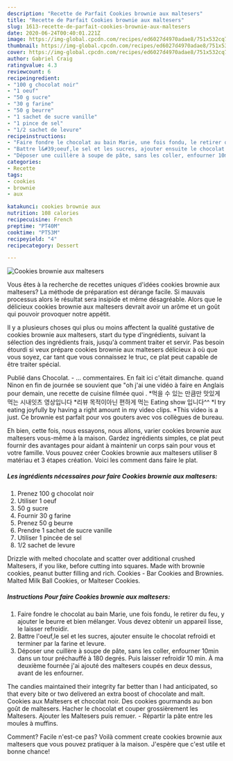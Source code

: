 ```yaml
---
description: "Recette de Parfait Cookies brownie aux maltesers"
title: "Recette de Parfait Cookies brownie aux maltesers"
slug: 1613-recette-de-parfait-cookies-brownie-aux-maltesers
date: 2020-06-24T00:40:01.221Z
image: https://img-global.cpcdn.com/recipes/ed6027d4970adae8/751x532cq70/cookies-brownie-aux-maltesers-photo-principale-de-la-recette.jpg
thumbnail: https://img-global.cpcdn.com/recipes/ed6027d4970adae8/751x532cq70/cookies-brownie-aux-maltesers-photo-principale-de-la-recette.jpg
cover: https://img-global.cpcdn.com/recipes/ed6027d4970adae8/751x532cq70/cookies-brownie-aux-maltesers-photo-principale-de-la-recette.jpg
author: Gabriel Craig
ratingvalue: 4.3
reviewcount: 6
recipeingredient:
- "100 g chocolat noir"
- "1 oeuf"
- "50 g sucre"
- "30 g farine"
- "50 g beurre"
- "1 sachet de sucre vanille"
- "1 pince de sel"
- "1/2 sachet de levure"
recipeinstructions:
- "Faire fondre le chocolat au bain Marie, une fois fondu, le retirer du feu, y ajouter le beurre et bien mélanger. Vous devez obtenir un appareil lisse, le laisser refroidir."
- "Battre l&#39;oeuf,le sel et les sucres, ajouter ensuite le chocolat refroidi et terminer par la farine et levure."
- "Déposer une cuillère à soupe de pâte, sans les coller, enfourner 10min dans un tour préchauffé à 180 degrés. Puis laisser refroidir 10 min. À ma deuxième fournée j&#39;ai ajouté des maltesers coupés en deux dessus, avant de les enfourner."
categories:
- Recette
tags:
- cookies
- brownie
- aux

katakunci: cookies brownie aux 
nutrition: 108 calories
recipecuisine: French
preptime: "PT40M"
cooktime: "PT53M"
recipeyield: "4"
recipecategory: Dessert

---
```



![Cookies brownie aux maltesers](https://img-global.cpcdn.com/recipes/ed6027d4970adae8/751x532cq70/cookies-brownie-aux-maltesers-photo-principale-de-la-recette.jpg)

Vous êtes à la recherche de recettes uniques d'idées cookies brownie aux maltesers? La méthode de préparation est dérange facile. Si mauvais processus alors le résultat sera insipide et même désagréable. Alors que le délicieux cookies brownie aux maltesers devrait avoir un arôme et un goût qui pouvoir provoquer notre appétit.

Il y a plusieurs choses qui plus ou moins affectent la qualité gustative de cookies brownie aux maltesers, start du type d'ingrédients, suivant la sélection des ingrédients frais, jusqu'à comment traiter et servir. Pas besoin étourdi si veux prépare cookies brownie aux maltesers délicieux à où que vous soyez, car tant que vous connaissez le truc, ce plat peut capable de être traiter spécial.

Publié dans Chocolat. - … commentaires. En fait ici c&#39;était dimanche. quand Ninon en fin de journée se souvient que &#34;oh j&#39;ai une vidéo à faire en Anglais pour demain, une recette de cuisine filmée quoi . *먹을 수 있는 만큼만 맛있게 먹는 시내잇츠 영상입니다 *리뷰 목적이아닌 편하게 먹는 Eating show 입니다^^ *I try eating joyfully by having a right amount in my video clips. *This video is a just. Ce brownie est parfait pour vos gouters avec vos collègues de bureau.


Eh bien, cette fois, nous essayons, nous allons, varier cookies brownie aux maltesers vous-même à la maison. Gardez ingrédients simples, ce plat peut fournir des avantages pour aidant à maintenir un corps sain pour vous et votre famille. Vous pouvez créer Cookies brownie aux maltesers utiliser 8 matériau et 3 étapes création. Voici les comment dans faire le plat.

<!--inarticleads1-->

##### Les ingrédients nécessaires pour faire Cookies brownie aux maltesers:

1. Prenez 100 g chocolat noir
1. Utiliser 1 oeuf
1.  50 g sucre
1. Fournir 30 g farine
1. Prenez 50 g beurre
1. Prendre 1 sachet de sucre vanille
1. Utiliser 1 pincée de sel
1.  1/2 sachet de levure


Drizzle with melted chocolate and scatter over additional crushed Maltesers, if you like, before cutting into squares. Made with brownie cookies, peanut butter filling and rich. Cookies - Bar Cookies and Brownies. Malted Milk Ball Cookies, or Malteser Cookies. 

<!--inarticleads2-->

##### Instructions Pour faire Cookies brownie aux maltesers:

1. Faire fondre le chocolat au bain Marie, une fois fondu, le retirer du feu, y ajouter le beurre et bien mélanger. Vous devez obtenir un appareil lisse, le laisser refroidir.
1. Battre l&#39;oeuf,le sel et les sucres, ajouter ensuite le chocolat refroidi et terminer par la farine et levure.
1. Déposer une cuillère à soupe de pâte, sans les coller, enfourner 10min dans un tour préchauffé à 180 degrés. Puis laisser refroidir 10 min. À ma deuxième fournée j&#39;ai ajouté des maltesers coupés en deux dessus, avant de les enfourner.


The candies maintained their integrity far better than I had anticipated, so that every bite or two delivered an extra boost of chocolate and malt. Cookies aux Maltesers et chocolat noir. Des cookies gourmands au bon goût de maltesers. Hacher le chocolat et couper grossièrement les Maltesers. Ajouter les Maltesers puis remuer. - Répartir la pâte entre les moules à muffins. 


Comment? Facile n'est-ce pas? Voilà comment create cookies brownie aux maltesers que vous pouvez pratiquer à la maison. J'espère que c'est utile et bonne chance!
